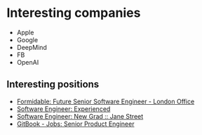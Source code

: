 # Interesting companies

- Apple
- Google
- DeepMind
- FB
- OpenAI

## Interesting positions

- [Formidable: Future Senior Software Engineer - London Office](https://jobs.lever.co/formidable/2f97f8bc-a46f-40a1-bc1f-3b5381705128)
- [Software Engineer: Experienced](https://www.janestreet.com/join-jane-street/position/4274814002/)
- [Software Engineer: New Grad :: Jane Street](https://www.janestreet.com/join-jane-street/position/4439733002/)
- [GitBook - Jobs: Senior Product Engineer](https://gitbook.workable.com/jobs/168986)

